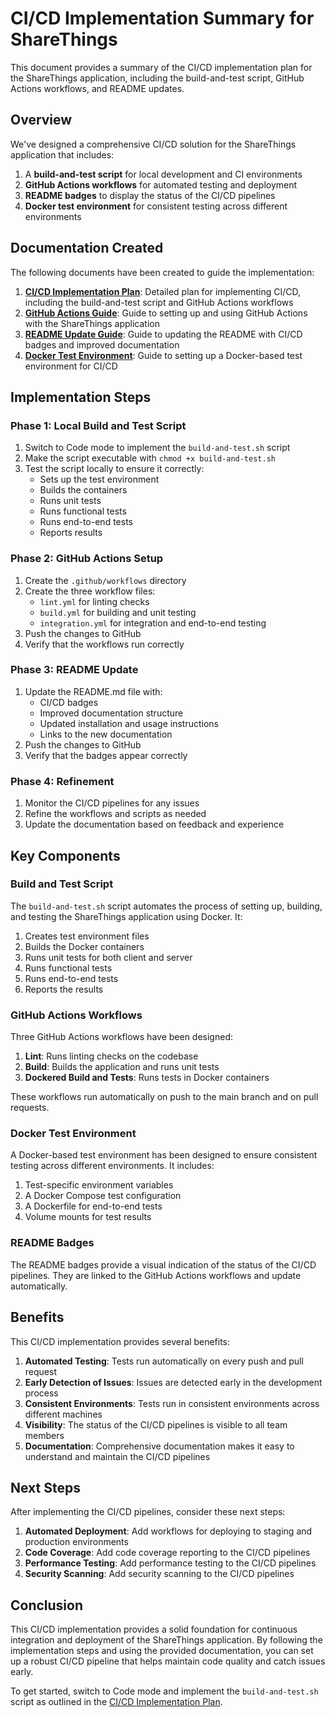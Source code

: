 # CI/CD Implementation Summary for ShareThings

This document provides a summary of the CI/CD implementation plan for the ShareThings application, including the build-and-test script, GitHub Actions workflows, and README updates.

## Overview

We've designed a comprehensive CI/CD solution for the ShareThings application that includes:

1. A **build-and-test script** for local development and CI environments
2. **GitHub Actions workflows** for automated testing and deployment
3. **README badges** to display the status of the CI/CD pipelines
4. **Docker test environment** for consistent testing across different environments

## Documentation Created

The following documents have been created to guide the implementation:

1. [**CI/CD Implementation Plan**](./ci-cd-implementation-plan.md): Detailed plan for implementing CI/CD, including the build-and-test script and GitHub Actions workflows
2. [**GitHub Actions Guide**](./github-actions-guide.md): Guide to setting up and using GitHub Actions with the ShareThings application
3. [**README Update Guide**](./readme-update-guide.md): Guide to updating the README with CI/CD badges and improved documentation
4. [**Docker Test Environment**](./docker-test-environment.md): Guide to setting up a Docker-based test environment for CI/CD

## Implementation Steps

### Phase 1: Local Build and Test Script

1. Switch to Code mode to implement the `build-and-test.sh` script
2. Make the script executable with `chmod +x build-and-test.sh`
3. Test the script locally to ensure it correctly:
   - Sets up the test environment
   - Builds the containers
   - Runs unit tests
   - Runs functional tests
   - Runs end-to-end tests
   - Reports results

### Phase 2: GitHub Actions Setup

1. Create the `.github/workflows` directory
2. Create the three workflow files:
   - `lint.yml` for linting checks
   - `build.yml` for building and unit testing
   - `integration.yml` for integration and end-to-end testing
3. Push the changes to GitHub
4. Verify that the workflows run correctly

### Phase 3: README Update

1. Update the README.md file with:
   - CI/CD badges
   - Improved documentation structure
   - Updated installation and usage instructions
   - Links to the new documentation
2. Push the changes to GitHub
3. Verify that the badges appear correctly

### Phase 4: Refinement

1. Monitor the CI/CD pipelines for any issues
2. Refine the workflows and scripts as needed
3. Update the documentation based on feedback and experience

## Key Components

### Build and Test Script

The `build-and-test.sh` script automates the process of setting up, building, and testing the ShareThings application using Docker. It:

1. Creates test environment files
2. Builds the Docker containers
3. Runs unit tests for both client and server
4. Runs functional tests
5. Runs end-to-end tests
6. Reports the results

### GitHub Actions Workflows

Three GitHub Actions workflows have been designed:

1. **Lint**: Runs linting checks on the codebase
2. **Build**: Builds the application and runs unit tests
3. **Dockered Build and Tests**: Runs tests in Docker containers

These workflows run automatically on push to the main branch and on pull requests.

### Docker Test Environment

A Docker-based test environment has been designed to ensure consistent testing across different environments. It includes:

1. Test-specific environment variables
2. A Docker Compose test configuration
3. A Dockerfile for end-to-end tests
4. Volume mounts for test results

### README Badges

The README badges provide a visual indication of the status of the CI/CD pipelines. They are linked to the GitHub Actions workflows and update automatically.

## Benefits

This CI/CD implementation provides several benefits:

1. **Automated Testing**: Tests run automatically on every push and pull request
2. **Early Detection of Issues**: Issues are detected early in the development process
3. **Consistent Environments**: Tests run in consistent environments across different machines
4. **Visibility**: The status of the CI/CD pipelines is visible to all team members
5. **Documentation**: Comprehensive documentation makes it easy to understand and maintain the CI/CD pipelines

## Next Steps

After implementing the CI/CD pipelines, consider these next steps:

1. **Automated Deployment**: Add workflows for deploying to staging and production environments
2. **Code Coverage**: Add code coverage reporting to the CI/CD pipelines
3. **Performance Testing**: Add performance testing to the CI/CD pipelines
4. **Security Scanning**: Add security scanning to the CI/CD pipelines

## Conclusion

This CI/CD implementation provides a solid foundation for continuous integration and deployment of the ShareThings application. By following the implementation steps and using the provided documentation, you can set up a robust CI/CD pipeline that helps maintain code quality and catch issues early.

To get started, switch to Code mode and implement the `build-and-test.sh` script as outlined in the [CI/CD Implementation Plan](./ci-cd-implementation-plan.md).